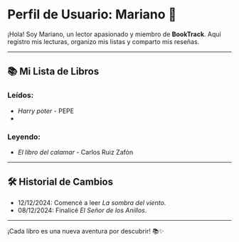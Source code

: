 # Perfil de Usuario: Mariano 📖

¡Hola! Soy Mariano, un lector apasionado y miembro de **BookTrack**. Aquí registro mis lecturas, organizo mis listas y comparto mis reseñas.

---

## 📚 **Mi Lista de Libros**
### **Leídos**:
- *Harry poter* - PEPE
- 
### **Leyendo**:
- *El libro del calamar* - Carlos Ruiz Zafón
  
---

## 🛠️ **Historial de Cambios**
- 12/12/2024: Comencé a leer *La sombra del viento*.  
- 08/12/2024: Finalicé *El Señor de los Anillos*.  

---

¡Cada libro es una nueva aventura por descubrir! 📚✨
